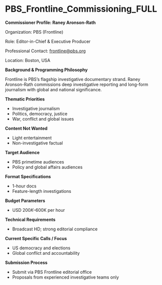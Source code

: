 # PBS_Frontline_Commissioning_FULL

**Commissioner Profile: Raney Aronson-Rath**

Organization: PBS (Frontline)

Role: Editor-in-Chief & Executive Producer

Professional Contact: frontline@pbs.org

Location: Boston, USA

**Background & Programming Philosophy**

Frontline is PBS’s flagship investigative documentary strand. Raney Aronson-Rath commissions deep investigative reporting and long-form journalism with global and national significance.

**Thematic Priorities**

- Investigative journalism
- Politics, democracy, justice
- War, conflict and global issues

**Content Not Wanted**

- Light entertainment
- Non-investigative factual

**Target Audience**

- PBS primetime audiences
- Policy and global affairs audiences

**Format Specifications**

- 1-hour docs
- Feature-length investigations

**Budget Parameters**

- USD $200K–$600K per hour

**Technical Requirements**

- Broadcast HD; strong editorial compliance

**Current Specific Calls / Focus**

- US democracy and elections
- Global conflict and accountability

**Submission Process**

- Submit via PBS Frontline editorial office
- Proposals from experienced investigative teams only